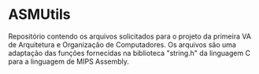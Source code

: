 # ASMUtils

Repositório contendo os arquivos solicitados para o projeto da primeira VA de Arquitetura e Organização de Computadores. Os arquivos são uma adaptação das funções fornecidas na biblioteca "string.h" da linguagem C para a linguagem de MIPS Assembly.

